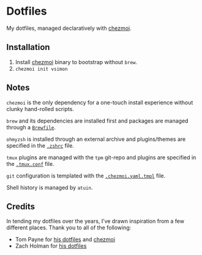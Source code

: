 # Dotfiles

My dotfiles, managed declaratively with [chezmoi](https://github.com/twpayne/chezmoi).

## Installation

1. Install [chezmoi](https://www.chezmoi.io) binary to bootstrap without `brew`.
2. `chezmoi init vsimon`

## Notes

`chezmoi` is the only dependency for a one-touch install experience without
clunky hand-rolled scripts.

`brew` and its dependencies are installed first and packages are managed through
a [`Brewfile`](Brewfile).

`ohmyzsh` is installed through an external archive and plugins/themes are
specified in the [`.zshrc`](dot_zshrc) file.

`tmux` plugins are managed with the `tpm` git-repo and plugins are specified in
the [`.tmux.conf`](dot_tmux.conf) file.

`git` configuration is templated with the [`.chezmoi.yaml.tmpl`](.chezmoi.yaml.tmpl) file.

Shell history is managed by `atuin`.

## Credits

In tending my dotfiles over the years, I’ve drawn inspiration from a few
different places. Thank you to all of the following:

- Tom Payne for [his dotfiles](https://github.com/twpayne/dotfiles) and
[chezmoi](https://github.com/twpayne/chezmoi)
- Zach Holman for [his dotfiles](https://github.com/holman/dotfiles)
